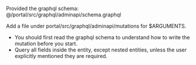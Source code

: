 Provided the graphql schema: @/portal/src/graphql/adminapi/schema.graphql

Add a file under portal/src/graphql/adminapi/mutations for $ARGUMENTS.

- You should first read the graphql schema to understand how to write the mutation before you start.
- Query all fields inside the entity, except nested entities, unless the user explicitly mentioned they are required.
